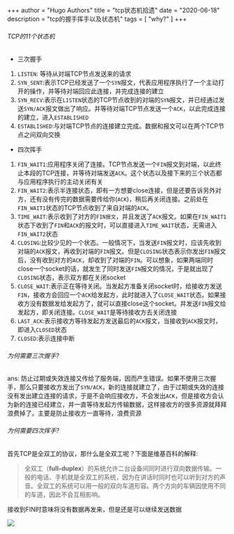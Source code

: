 +++
author = "Hugo Authors"
title = "tcp状态机拾遗"
date = "2020-06-18"
description = "tcp的握手挥手以及状态机"
tags = [
    "why?"
]
+++

###### TCP的11个状态机

* 三次握手

1. `LISTEN`: 等待从对端TCP节点发送来的请求
2. `SYN_SENT`:表示TCP已经发送了一个`SYN`报文，代表应用程序执行了一个主动打开的操作，并等待对端回应此连接，并完成连接的建立
3. `SYN_RECV`:表示在`LISTEN`状态的TCP节点收到的对端的`SYN`报文，并已经通过发送`SYN/ACK`报文做出了响应。并等待对端TCP节点发送一个`ACK`，以此完成连接的建立，进入`ESTABLISHED`
4. `ESTABLISHED`:与对端TCP节点的连接建立完成。数据和报文可以在两个TCP节点之间双向交换

* 四次挥手

1. `FIN_WAIT1`:应用程序关闭了连接。TCP节点发送一个`FIN`报文到对端，以此终止本段的TCP连接，并等待对端发送`ACK`。这个状态以及接下来的三个状态都与应用程序执行的主动关闭有关
2. `FIN_WAIT2`:表示半连接状态，即有一方想要close连接，但是还要告诉另外对方，还有没有传完的数据需要传给你(`ACK`)，稍后再关闭连接。之前处在`FIN_WAIT1`状态的TCP节点收到了来自对端的`ACK`。
3. `TIME_WAIT`:表示收到了对方的`FIN报文`，并且发送了`ACK`报文。如果在`FIN_WAIT1`状态下收到了`FIN`和`ACK`的报文时，可以直接进入`TIME_WAIT`状态，无需进入`FIN_WAIT2`状态
4. `CLOSING`:比较少见的一个状态。一般情况下，当发送`FIN`报文时，应该先收到对端的`ACK`报文，再收到对端的`FIN`报文。但是`CLOSING`状态表示你发出`FIN`报文后，没有收到对方的`ACK`，却收到了对端的`FIN`。可以想象，如果两端同时close一个socket的话，就发生了同时发送`FIN`报文的情况，于是就出现了`CLOSING`状态，表示双方都在关闭socket
5. `CLOSE_WAIT`:表示正在等待关闭。当发起方准备关闭socket时，给接收方发送`FIN`，接收方会回应一个`ACK`给发起方，此时就进入了`CLOSE_WAIT`状态。如果接收方没有数据发给发起方了，就可以直接close这个socket。并发送`FIN`报文给发起方，即关闭连接。`CLOSE_WAIT`是等待接收方去关闭连接
6. `LAST_ACK`:表示接收方等待发起方发送最后的`ACK`报文，当接收到`ACK`报文时，即进入`CLOSED`状态
7. `CLOSED`:表示连接中断

###### 为何需要三次握手?

ans: 防止过期或失效连接又传给了服务端，因而产生错误。如果不使用三次握手，那么只要接收方发出了`SYN/ACK`，新的连接就建立了，由于过期或失效的连接没有发出建立连接的请求，于是不会响应接收方，不会发出`ACK`，但是接收方会认为新的连接已经建立，并一直等待发起方传输数据，这样接收方的很多资源就拜拜浪费掉了。主要是防止接收方一直等待，浪费资源

###### 为何需要四次挥手?

首先TCP是全双工的协议，那什么是全双工呢？下面是维基百科的解释:

> 全双工（**full-duplex**）的系统允许二台设备间同时进行双向数据传输。一般的电话、手机就是全双工的系统，因为在讲话时同时也可以听到对方的声音。全双工的系统可以用一般的双向车道形容。两个方向的车辆因使用不同的车道，因此不会互相影响。

接收到FIN时意味将没有数据再发来，但是还是可以继续发送数据

![](https://i.loli.net/2020/06/28/9Xdhqju57aOVic6.png)